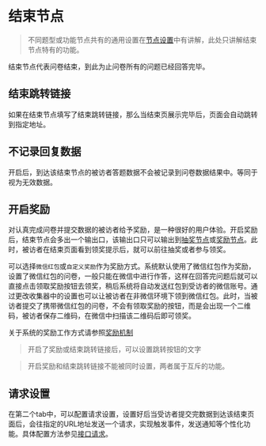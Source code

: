 ```index

```

```tag

```

```summary

```
# 结束节点

> 不同题型或功能节点共有的通用设置在[节点设置](../node-setting/concept.md)中有讲解，此处只讲解结束节点特有的功能。

结束节点代表问卷结束，到此为止问卷所有的问题已经回答完毕。

## 结束跳转链接
如果在结束节点填写了结束跳转链接，那么当结束页展示完毕后，页面会自动跳转到指定地址。

## 不记录回复数据
开启后，到达该结束节点的被访者答题数据不会被记录到问卷数据结果中。等同于视为无效数据。

## 开启奖励
对认真完成问卷并提交数据的被访者给予奖励，是一种很好的用户体验。开启奖励后，结束节点会多出一个输出口，该输出口只可以输出到[抽奖节点](./lottery.md)或[奖励节点](./gift.md)。此时，被访者在结束页面看到领奖提示后，就可以前往抽奖或者参与领奖。

可以选择`微信红包`或`自定义奖励`作为奖励方式。系统默认使用了微信红包作为奖励，设置了微信红包的问卷，一般只能在微信中进行作答，这样在回答完问题后就可以直接点击领取奖励按钮去领奖，稍后系统将自动发送红包到受访者的微信账号。通过更改收集器中的设置也可以让被访者在非微信环境下领到微信红包。此时，当被访者提交了携带微信红包的问卷，不会有领取奖励的按钮，而是会出现一个二维码，被访者保存二维码，在微信中扫描该二维码后即可领奖。

关于系统的奖励工作方式请参照[奖励机制](../advance-topic/reward.md)

> 开启了奖励或结束跳转链接后，可以设置跳转按钮的文字

> 开启奖励和结束跳转链接不能被同时设置，两者属于互斥的功能。

## 请求设置
在第二个tab中，可以配置请求设置，设置好后当受访者提交完数据到达该结束页面后，会往指定的URL地址发送一个请求，实现触发事件，发送通知等个性化功能。具体配置方法参见[接口请求](../advance-topic/request.md)。
